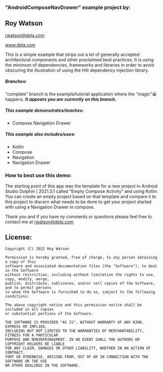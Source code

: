 ### "AndroidComposeNavDrawer" example project by:

##       Roy Watson

rwatson@dela.com

www.dela.com

This is a simple example that strips out a lot of generally accepted architectural components and other proclaimed best practices. It is using the minimum of dependencies, frameworks and libraries in order to avoid obscuring the illustration of using the Hilt dependency injection library. 

##### Branches:

"complete" branch is the example/tutorial application where the "magic"😀 happens. ***It appears you are currently on this branch.***

##### This example demonstrates/teaches:

- Compose Navigation Drawer

##### This example also includes/uses:

- Kotlin
- Compose
- Navigation
- Navigation Drawer

### How to best use this demo:

The starting point of this app was the template for a new project in Android Studio Dolphin | 2021.3.1 called “Empty Compose Activity” and using Kotlin. You can create an empty project based on that template and compare it to this project to discern what needs to be done to get your project started with using a Navigation Drawer in compose. 

Thank you and if you have ny comments or questions please feel free to contact me at rwatson@dela.com

## License:

    Copyright (C) 2022 Roy Watson
    
    Permission is hereby granted, free of charge, to any person obtaining a copy of this
    software and associated documentation files (the "Software"), to deal in the Software 
    without restriction, including without limitation the rights to use, copy, modify, merge, 
    publish, distribute, sublicense, and/or sell copies of the Software, and to permit persons 
    to whom the Software is furnished to do so, subject to the following conditions:
    
    The above copyright notice and this permission notice shall be included in all copies 
    or substantial portions of the Software.
    
    THE SOFTWARE IS PROVIDED "AS IS", WITHOUT WARRANTY OF ANY KIND, EXPRESS OR IMPLIED, 
    INCLUDING BUT NOT LIMITED TO THE WARRANTIES OF MERCHANTABILITY, FITNESS FOR A PARTICULAR
    PURPOSE AND NONINFRINGEMENT. IN NO EVENT SHALL THE AUTHORS OR COPYRIGHT HOLDERS BE LIABLE
    FOR ANY CLAIM, DAMAGES OR OTHER LIABILITY, WHETHER IN AN ACTION OF CONTRACT,
    TORT OR OTHERWISE, ARISING FROM, OUT OF OR IN CONNECTION WITH THE SOFTWARE OR THE USE
    OR OTHER DEALINGS IN THE SOFTWARE.

